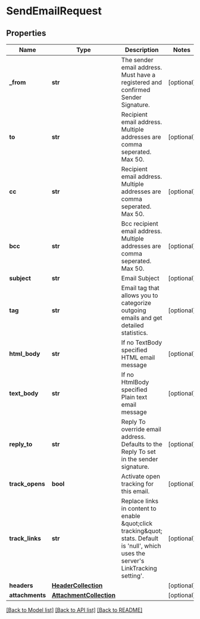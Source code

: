 # SendEmailRequest

## Properties
Name | Type | Description | Notes
------------ | ------------- | ------------- | -------------
**_from** | **str** | The sender email address. Must have a registered and confirmed Sender Signature. | [optional] 
**to** | **str** | Recipient email address. Multiple addresses are comma seperated. Max 50. | [optional] 
**cc** | **str** | Recipient email address. Multiple addresses are comma seperated. Max 50. | [optional] 
**bcc** | **str** | Bcc recipient email address. Multiple addresses are comma seperated. Max 50. | [optional] 
**subject** | **str** | Email Subject | [optional] 
**tag** | **str** | Email tag that allows you to categorize outgoing emails and get detailed statistics. | [optional] 
**html_body** | **str** | If no TextBody specified HTML email message | [optional] 
**text_body** | **str** | If no HtmlBody specified Plain text email message | [optional] 
**reply_to** | **str** | Reply To override email address. Defaults to the Reply To set in the sender signature. | [optional] 
**track_opens** | **bool** | Activate open tracking for this email. | [optional] 
**track_links** | **str** | Replace links in content to enable \&quot;click tracking\&quot; stats. Default is &#39;null&#39;, which uses the server&#39;s LinkTracking setting&#39;. | [optional] 
**headers** | [**HeaderCollection**](HeaderCollection.md) |  | [optional] 
**attachments** | [**AttachmentCollection**](AttachmentCollection.md) |  | [optional] 

[[Back to Model list]](../README.md#documentation-for-models) [[Back to API list]](../README.md#documentation-for-api-endpoints) [[Back to README]](../README.md)


